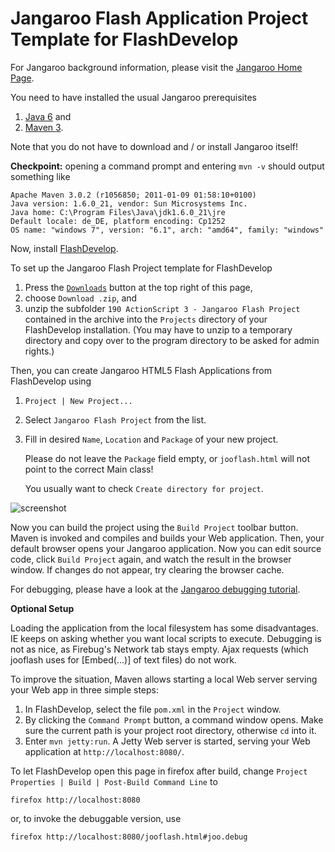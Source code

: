 Jangaroo Flash Application Project Template for FlashDevelop
============================================================

For Jangaroo background information, please visit the [Jangaroo Home Page](http://www.jangaroo.net).

You need to have installed the usual Jangaroo prerequisites

1. [Java 6](http://java.sun.com/javase/downloads/) and
2. [Maven 3](http://maven.apache.org/download.html).

Note that you do not have to download and / or install Jangaroo itself!

**Checkpoint:** opening a command prompt and entering `mvn -v` should output something like

    Apache Maven 3.0.2 (r1056850; 2011-01-09 01:58:10+0100)
    Java version: 1.6.0_21, vendor: Sun Microsystems Inc.
    Java home: C:\Program Files\Java\jdk1.6.0_21\jre
    Default locale: de_DE, platform encoding: Cp1252
    OS name: "windows 7", version: "6.1", arch: "amd64", family: "windows"

Now, install [FlashDevelop](http://www.flashdevelop.org).

To set up the Jangaroo Flash Project template for FlashDevelop

1. Press the [`Downloads`](https://github.com/fwienber/jooflash-fd-project/archives/master) button at the top right of this page,
2. choose `Download .zip`, and
3. unzip the subfolder `190 ActionScript 3 - Jangaroo Flash Project` contained in the archive into the `Projects` directory of your FlashDevelop installation. (You may have to unzip to a temporary directory and copy over to the program directory to be asked for admin rights.)

Then, you can create Jangaroo HTML5 Flash Applications from FlashDevelop using

1. `Project | New Project...`
2. Select `Jangaroo Flash Project` from the list.
3. Fill in desired `Name`, `Location` and `Package` of your new project.

   Please do not leave the `Package` field empty, or `jooflash.html` will not point to the correct Main class!

   You usually want to check `Create directory for project`.

![screenshot](https://github.com/fwienber/jooflash-fd-project/raw/master/FlashDevelop-Jangaroo-Flash-Project-Screenshot.png "Dialog for creating a Jangaroo project in FlashDevelop")

Now you can build the project using the `Build Project` toolbar button. Maven is invoked and compiles and builds your Web application.
Then, your default browser opens your Jangaroo application.
Now you can edit source code, click `Build Project` again, and watch the result in the browser window. If changes do not appear, try clearing the browser cache.

For debugging, please have a look at the [Jangaroo debugging tutorial](http://www.jangaroo.net/tutorial/debugging).

**Optional Setup**

Loading the application from the local filesystem has some disadvantages. IE keeps on asking whether you want local scripts to execute. Debugging is not as nice, as Firebug's Network tab stays empty. Ajax requests (which jooflash uses for [Embed(...)] of text files) do not work.

To improve the situation, Maven allows starting a local Web server serving your Web app in three simple steps:

1. In FlashDevelop, select the file `pom.xml` in the `Project` window.
2. By clicking the `Command Prompt` button, a command window opens. Make sure the current path is your project root directory, otherwise `cd` into it.
3. Enter `mvn jetty:run`. A Jetty Web server is started, serving your Web application at `http://localhost:8080/`.

To let FlashDevelop open this page in firefox after build, change `Project Properties | Build | Post-Build Command Line` to

`firefox http://localhost:8080`

or, to invoke the debuggable version, use

`firefox http://localhost:8080/jooflash.html#joo.debug`

